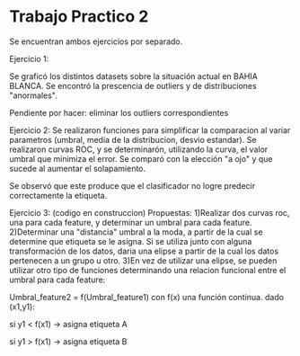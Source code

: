 # Trabajo Practico 2
Se encuentran ambos ejercicios por separado.

Ejercicio 1:

Se graficó los distintos datasets sobre la situación actual en BAHIA BLANCA.
Se encontró la prescencia de outliers y de distribuciones "anormales".

Pendiente por hacer: eliminar los outliers correspondientes


Ejercicio 2:
Se realizaron funciones para simplificar la comparacion al variar parametros (umbral, media de la distribucion, desvio estandar).
Se realizaron curvas ROC, y se determinarón, utilizando la curva, el valor umbral que minimiza el error.
Se comparó con la elección "a ojo" y que sucede al aumentar el solapamiento.

Se observó que este produce que el clasificador no logre predecir correctamente la etiqueta.


Ejercicio 3:
(codigo en construccion)
Propuestas:
1)Realizar dos curvas roc, una para cada feature, y determinar un umbral para cada feature.
2)Determinar una "distancia" umbral a la moda, a partir de la cual se determine que etiqueta se le asigna.
Si se utiliza junto con alguna transformación de los datos, daria una elipse a partir de la cual los datos pertenecen a un grupo u otro.
3)En vez de utilizar una elipse, se pueden utilizar otro tipo de funciones determinando una relacion funcional entre el umbral para cada feature:

Umbral_feature2 = f(Umbral_feature1) 
con f(x) una función continua.
dado (x1,y1):  

si y1 < f(x1) -> asigna etiqueta A

si y1 > f(x1) -> asigna etiqueta B

